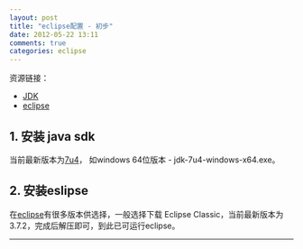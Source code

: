```yaml
---
layout: post
title: "eclipse配置 - 初步"
date: 2012-05-22 13:11
comments: true
categories: eclipse
---
```


资源链接：

* [JDK](http://www.oracle.com/technetwork/java/javase/downloads/index.html)
* [eclipse](http://www.eclipse.org/downloads/)

## 1. 安装 java sdk ##
当前最新版本为[7u4](http://www.oracle.com/technetwork/java/javase/downloads/jdk-7u4-downloads-1591156.html)，
如windows 64位版本 - jdk-7u4-windows-x64.exe。

## 2. 安装eslipse ##
在[eclipse](http://www.eclipse.org/downloads/)有很多版本供选择，一般选择下载
Eclipse Classic，当前最新版本为3.7.2，完成后解压即可，到此已可运行eclipse。

<hr />
